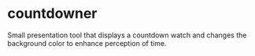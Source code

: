 # countdowner

Small presentation tool that displays a countdown watch and changes the background color to enhance perception of time. 
